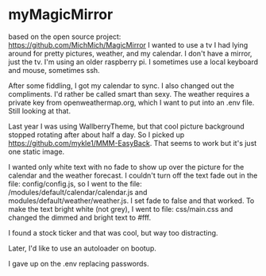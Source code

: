 # myMagicMirror
based on the open source project: https://github.com/MichMich/MagicMirror I wanted to use a tv I had lying around for pretty pictures, weather, and my calendar. I don't have a mirror, just the tv. I'm using an older raspberry pi. I sometimes use a local keyboard and mouse, sometimes ssh.

After some fiddling, I got my calendar to sync. I also changed out the compliments. I'd rather be called smart than sexy. The weather requires a private key from openweathermap.org, which I want to put into an .env file. Still looking at that. 

Last year I was using WallberryTheme, but that cool picture background stopped rotating after about half a day. So I picked up https://github.com/mykle1/MMM-EasyBack. That seems to work but it's just one static image. 

I wanted only white text with no fade to show up over the picture for the calendar and the weather forecast. I couldn't turn off the text fade out in the file: config/config.js, so I went to the file: /modules/default/calendar/calendar.js and modules/default/weather/weather.js. I set fade to false and that worked. To make the text bright white (not grey), I went to file: css/main.css and changed the dimmed and bright text to #fff. 

I found a stock ticker and that was cool, but way too distracting.

Later, I'd like to use an autoloader on bootup.

I gave up on the .env replacing passwords.
